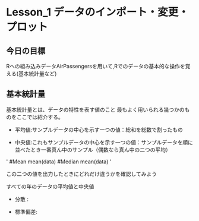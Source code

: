 # Lesson_1 データのインポート・変更・プロット

今日の目標
--
Rへの組み込みデータAirPassengersを用いて,Rでのデータの基本的な操作を覚える(基本統計量など)

基本統計量
--
基本統計量とは、データの特性を表す値のこと
最もよく用いられる幾つかのものをここでは紹介する。

* 平均値:サンプルデータの中心を示す一つの値：総和を総数で割ったもの

* 中央値:これもサンプルデータの中心を示す一つの値：サンプルデータを順に並べたとき一番真ん中のサンプル（偶数なら真ん中の二つの平均）

'
    #Mean
    mean(data)
    #Median
    mean(data)
'

この二つの値を出力したときにどれだけ違うかを確認してみよう

すべての年のデータの平均値と中央値

* 分散 :

* 標準偏差:








